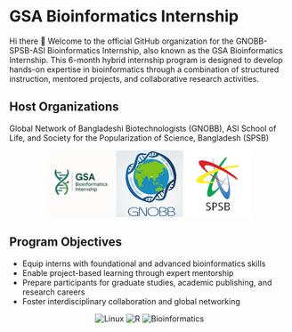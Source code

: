 # GSA Bioinformatics Internship
Hi there 👋
Welcome to the official GitHub organization for the GNOBB-SPSB-ASI Bioinformatics Internship, also known as the GSA Bioinformatics Internship. This 6-month hybrid internship program is designed to develop hands-on expertise in bioinformatics through a combination of structured instruction, mentored projects, and collaborative research activities.

## Host Organizations
Global Network of Bangladeshi Biotechnologists (GNOBB), ASI School of Life, and Society for the Popularization of Science, Bangladesh (SPSB)
<p align="center">
  <img src="GSABioinformaticsInternship.png" alt="ASI" width="120"/>
  <img src="GNOBB.png" alt="SPSB" width="120"/>
  <img src="SPSB.png" alt="GSA" width="120"/>
</p>


## Program Objectives
- Equip interns with foundational and advanced bioinformatics skills
- Enable project-based learning through expert mentorship
- Prepare participants for graduate studies, academic publishing, and research careers
- Foster interdisciplinary collaboration and global networking
  
<p align="center">
  <img src="https://img.shields.io/badge/OS-Linux-FCC624?style=flat&logo=linux&logoColor=black" alt="Linux" />
  <img src="https://img.shields.io/badge/Language-R-276DC3?style=flat&logo=r&logoColor=white" alt="R" />
  <img src="https://img.shields.io/badge/Field-Bioinformatics-4CAF50?style=flat&logo=databricks&logoColor=white" alt="Bioinformatics" />
</p>
